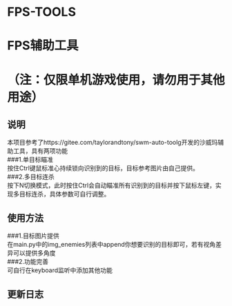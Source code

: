 # FPS-TOOLS
# FPS辅助工具 
# （注：仅限单机游戏使用，请勿用于其他用途） 
## 说明  
本项目参考了https://gitee.com/taylorandtony/swm-auto-toolg开发的沙威玛辅助工具，具有两项功能  
###1.单目标瞄准  
按住Ctrl键鼠标准心持续锁向识别到的目标，目标参考图片由自己提供。  
###2.多目标连杀  
按下N切换模式，此时按住Ctrl会自动瞄准所有识别到的目标并按下鼠标左键，实现多目标连杀，具体参数可自行调整。  
## 使用方法  
###1.目标图片提供  
在main.py中的img_enemies列表中append你想要识别的目标即可，若有视角差异可以提供多角度  
###2.功能完善  
可自行在keyboard监听中添加其他功能 
## 更新日志  


 
